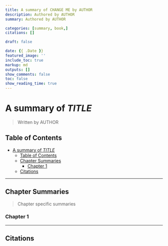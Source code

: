 ```yaml
---
title: A summary of CHANGE ME by AUTHOR
description: Authored by AUTHOR
summary: Authored by AUTHOR

categories: [summary, book,]
citations: []

draft: false

date: {{ .Date }}
featured_image: ''
include_toc: true
markup: md
outputs: []
show_comments: false
toc: false
show_reading_time: true
---
```


# A summary of *TITLE*

> Written by AUTHOR

## Table of Contents

- [A summary of *TITLE*](#a-summary-of-title)
  - [Table of Contents](#table-of-contents)
  - [Chapter Summaries](#chapter-summaries)
    - [Chapter 1](#chapter-1)
  - [Citations](#citations)

---

## Chapter Summaries

> Chapter specific summaries

### Chapter 1

---

## Citations
